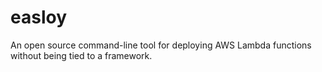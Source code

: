 # easloy
An open source command-line tool for deploying AWS Lambda functions without being tied to a framework.
